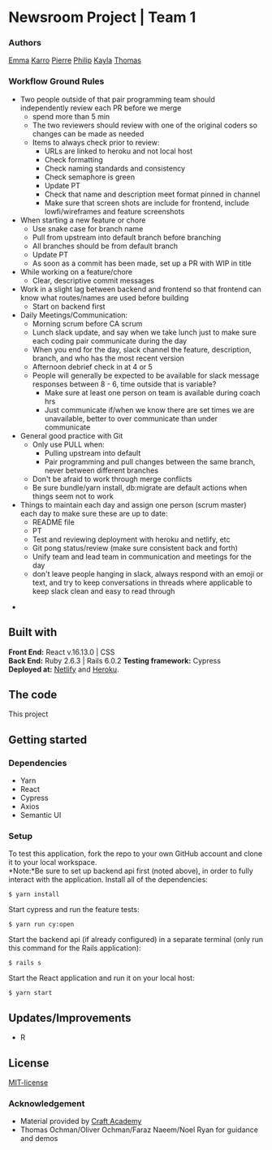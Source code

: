 # Newsroom Project | Team 1
### Authors
[Emma]()
[Karro]()
[Pierre]()
[Philip]()
[Kayla]()
[Thomas]()

### Workflow Ground Rules

* Two people outside of that pair programming team should independently review each PR before we merge
    * spend more than 5 min
    * The two reviewers should review with one of the original coders so changes can be made as needed
    * Items to always check prior to review:
        * URLs are linked to heroku and not local host
        * Check formatting
        * Check naming standards and consistency
        * Check semaphore is green
        * Update PT
        * Check that name and description meet format pinned in channel
        * Make sure that screen shots are include for frontend, include lowfi/wireframes and feature screenshots
* When starting a new feature or chore
    * Use snake case for branch name
    * Pull from upstream into default branch before branching
    * All branches should be from default branch
    * Update PT
    * As soon as a commit has been made, set up a PR with WIP in title
* While working on a feature/chore
    * Clear, descriptive commit messages
* Work in a slight lag between backend and frontend so that frontend can know what routes/names are used before building
    * Start on backend first
* Daily Meetings/Communication:
    * Morning scrum before CA scrum
    * Lunch slack update, and say when we take lunch just to make sure each coding pair communicate during the day
    * When you end for the day, slack channel the feature, description, branch, and who has the most recent version
    * Afternoon debrief check in at 4 or 5 
    * People will generally be expected to be available for slack message responses between 8 - 6, time outside that is variable?
        * Make sure at least one person on team is available during coach hrs
        * Just communicate if/when we know there are set times we are unavailable, better to over communicate than under communicate
* General good practice with Git
    * Only use PULL when:
        * Pulling upstream into default
        * Pair programming and pull changes between the same branch, never between different branches
    * Don't be afraid to work through merge conflicts
    * Be sure bundle/yarn install, db:migrate are default actions when things seem not to work
* Things to maintain each day and assign one person (scrum master) each day to make sure these are up to date:
    * README file
    * PT
    * Test and reviewing deployment with heroku and netlify, etc
    * Git pong status/review (make sure consistent back and forth)
    * Unify team and lead team in communication and meetings for the day
    * don't leave people hanging in slack, always respond with an emoji or text, and try to keep conversations in threads where applicable to keep slack clean and easy to read through

 - 
## Built with
**Front End:** React v.16.13.0 | CSS  
**Back End:** Ruby 2.6.3 | Rails 6.0.2 
**Testing framework:** Cypress  
**Deployed at:** [Netlify]() and [Heroku]().
## The code   
This project 
## Getting started
### Dependencies  
* Yarn
* React
* Cypress
* Axios
* Semantic UI
### Setup   
To test this application, fork the repo to your own GitHub account and clone it to your local workspace. </br>
*Note:*Be sure to set up backend api first (noted above), in order to fully interact with the application. 
Install all of the dependencies:    
```
$ yarn install
```  
Start cypress and run the feature tests:  
```
$ yarn run cy:open
```
Start the backend api (if already configured) in a separate terminal (only run this command for the Rails application):
```
$ rails s
```
Start the React application and run it on your local host:
```
$ yarn start
```
## Updates/Improvements   
- R
## License  
[MIT-license](https://en.wikipedia.org/wiki/MIT_License)
### Acknowledgement  
- Material provided by [Craft Academy](https://craftacademy.se)
- Thomas Ochman/Oliver Ochman/Faraz Naeem/Noel Ryan for guidance and demos